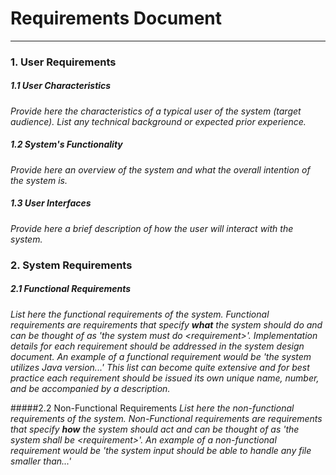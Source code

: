 # Requirements Document
---
### 1. User Requirements

##### 1.1 User Characteristics  
*Provide here the characteristics of a typical user of the system (target audience). List any technical background or expected prior experience.*  

##### 1.2 System's Functionality  
*Provide here an overview of the system and what the overall intention of the system is.* 
      
##### 1.3 User Interfaces   
*Provide here a brief description of how the user will interact with the system.*

### 2. System Requirements  

##### 2.1 Functional Requirements
*List here the functional requirements of the system. Functional requirements are requirements that specify __what__ the system should do and can be thought of as 'the system must do <requirement\>'. Implementation details for each requirement should be addressed in the system design document. An example of a functional requirement would be 'the system utilizes Java version...' This list can become quite extensive and for best practice each requirement should be issued its own unique name, number, and be accompanied by a description.*

#####2.2 Non-Functional Requirements
*List here the non-functional requirements of the system. Non-Functional requirements are requirements that specify __how__ the system should act and can be thought of as 'the system shall be <requirement\>'. An example of a non-functional requirement would be 'the system input should be able to handle any file smaller than...'*